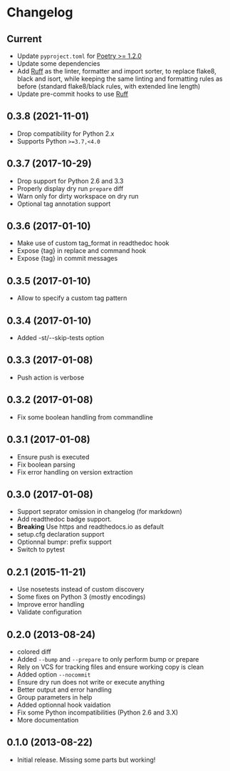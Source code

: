 # Changelog

## Current

- Update `pyproject.toml` for [Poetry >= 1.2.0](https://python-poetry.org/docs/managing-dependencies/)
- Update some dependencies
- Add [Ruff](https://astral.sh/ruff) as the linter, formatter and import sorter, to replace flake8, black and isort, while keeping the same linting and formatting rules as before (standard flake8/black rules, with extended line length)
- Update pre-commit hooks to use [Ruff](https://astral.sh/ruff)

## 0.3.8 (2021-11-01)

- Drop compatibility for Python 2.x
- Supports Python `>=3.7,<4.0`

## 0.3.7 (2017-10-29)

- Drop support for Python 2.6 and 3.3
- Properly display dry run `prepare` diff
- Warn only for dirty workspace on dry run
- Optional tag annotation support

## 0.3.6 (2017-01-10)

- Make use of custom tag_format in readthedoc hook
- Expose {tag} in replace and command hook
- Expose {tag} in commit messages

## 0.3.5 (2017-01-10)

- Allow to specify a custom tag pattern

## 0.3.4 (2017-01-10)

- Added -st/--skip-tests option

## 0.3.3 (2017-01-08)

- Push action is verbose

## 0.3.2 (2017-01-08)

- Fix some boolean handling from commandline

## 0.3.1 (2017-01-08)

- Ensure push is executed
- Fix boolean parsing
- Fix error handling on version extraction

## 0.3.0 (2017-01-08)

- Support seprator omission in changelog (for markdown)
- Add readthedoc badge support.
- **Breaking** Use https and readthedocs.io as default
- setup.cfg declaration support
- Optionnal bumpr: prefix support
- Switch to pytest

## 0.2.1 (2015-11-21)

- Use nosetests instead of custom discovery
- Some fixes on Python 3 (mostly encodings)
- Improve error handling
- Validate configuration

## 0.2.0 (2013-08-24)

- colored diff
- Added `--bump` and `--prepare` to only perform bump or prepare
- Rely on VCS for tracking files and ensure working copy is clean
- Added option `--nocommit`
- Ensure dry run does not write or execute anything
- Better output and error handling
- Group parameters in help
- Added optionnal hook vaidation
- Fix some Python incompatibilities (Python 2.6 and 3.X)
- More documentation

## 0.1.0 (2013-08-22)

- Initial release. Missing some parts but working!
